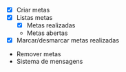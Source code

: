 - [x] Criar metas
- [x] Listas metas
    - [x] Metas realizadas
    - Metas abertas
- [x] Marcar/desmarcar metas realizadas
- Remover metas
- Sistema de mensagens